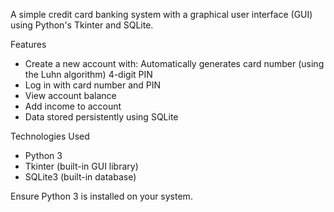A simple credit card banking system with a graphical user interface (GUI) using Python's Tkinter and SQLite. 

 Features

- Create a new account with:
 Automatically generates card number (using the Luhn algorithm)
 4-digit PIN
- Log in with card number and PIN
- View account balance
- Add income to account
- Data stored persistently using SQLite

 Technologies Used

- Python 3
- Tkinter (built-in GUI library)
- SQLite3 (built-in database)

 Ensure Python 3 is installed on your system.



